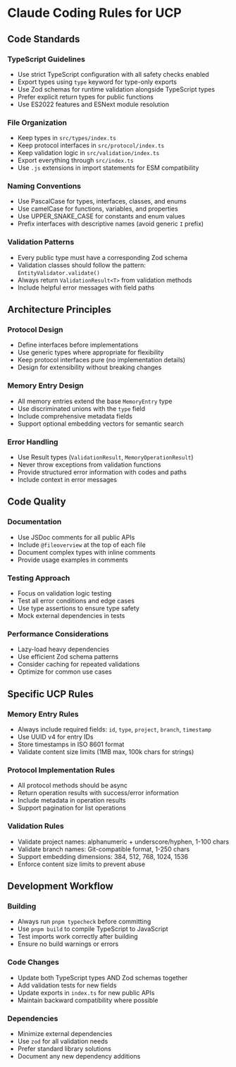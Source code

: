 # Claude Coding Rules for UCP

## Code Standards

### TypeScript Guidelines
- Use strict TypeScript configuration with all safety checks enabled
- Export types using `type` keyword for type-only exports
- Use Zod schemas for runtime validation alongside TypeScript types
- Prefer explicit return types for public functions
- Use ES2022 features and ESNext module resolution

### File Organization
- Keep types in `src/types/index.ts`
- Keep protocol interfaces in `src/protocol/index.ts`  
- Keep validation logic in `src/validation/index.ts`
- Export everything through `src/index.ts`
- Use `.js` extensions in import statements for ESM compatibility

### Naming Conventions
- Use PascalCase for types, interfaces, classes, and enums
- Use camelCase for functions, variables, and properties
- Use UPPER_SNAKE_CASE for constants and enum values
- Prefix interfaces with descriptive names (avoid generic `I` prefix)

### Validation Patterns
- Every public type must have a corresponding Zod schema
- Validation classes should follow the pattern: `EntityValidator.validate()`
- Always return `ValidationResult<T>` from validation methods
- Include helpful error messages with field paths

## Architecture Principles

### Protocol Design
- Define interfaces before implementations
- Use generic types where appropriate for flexibility
- Keep protocol interfaces pure (no implementation details)
- Design for extensibility without breaking changes

### Memory Entry Design
- All memory entries extend the base `MemoryEntry` type
- Use discriminated unions with the `type` field
- Include comprehensive metadata fields
- Support optional embedding vectors for semantic search

### Error Handling
- Use Result types (`ValidationResult`, `MemoryOperationResult`)
- Never throw exceptions from validation functions
- Provide structured error information with codes and paths
- Include context in error messages

## Code Quality

### Documentation
- Use JSDoc comments for all public APIs
- Include `@fileoverview` at the top of each file
- Document complex types with inline comments
- Provide usage examples in comments

### Testing Approach
- Focus on validation logic testing
- Test all error conditions and edge cases
- Use type assertions to ensure type safety
- Mock external dependencies in tests

### Performance Considerations
- Lazy-load heavy dependencies
- Use efficient Zod schema patterns
- Consider caching for repeated validations
- Optimize for common use cases

## Specific UCP Rules

### Memory Entry Rules
- Always include required fields: `id`, `type`, `project`, `branch`, `timestamp`
- Use UUID v4 for entry IDs
- Store timestamps in ISO 8601 format
- Validate content size limits (1MB max, 100k chars for strings)

### Protocol Implementation Rules
- All protocol methods should be async
- Return operation results with success/error information
- Include metadata in operation results
- Support pagination for list operations

### Validation Rules
- Validate project names: alphanumeric + underscore/hyphen, 1-100 chars
- Validate branch names: Git-compatible format, 1-250 chars
- Support embedding dimensions: 384, 512, 768, 1024, 1536
- Enforce content size limits to prevent abuse

## Development Workflow

### Building
- Always run `pnpm typecheck` before committing
- Use `pnpm build` to compile TypeScript to JavaScript
- Test imports work correctly after building
- Ensure no build warnings or errors

### Code Changes
- Update both TypeScript types AND Zod schemas together
- Add validation tests for new fields
- Update exports in `index.ts` for new public APIs
- Maintain backward compatibility where possible

### Dependencies
- Minimize external dependencies
- Use `zod` for all validation needs
- Prefer standard library solutions
- Document any new dependency additions